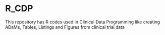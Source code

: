 # R_CDP
This repository has R codes used in Clinical Data Programming like creating ADaMs, Tables, Listings and Figures from clinical trial data
